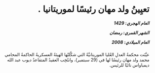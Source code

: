 <h1 dir="rtl">تعيِينُ ولد مهان رئيسًا لموريتانيا .</h1>

<h5 dir="rtl">العام الهجري:  1429

الشهر القمري: رمضان

العام الميلادي: 2008</h5>

<p dir="rtl">عيَّنَت محكمةُ العدلِ العُليا الموريتانيَّةُ التي شكَّلتْها الهيئةُ العسكريةُ الحاكمةُ المحامي محمد ولد مهان رئيسًا لها في (29 سبتمبر)، وانتُخِب العقيدُ المتقاعدُ ديوب عبد الله ديمباواس نائبًا للرئيس.</p></br>
